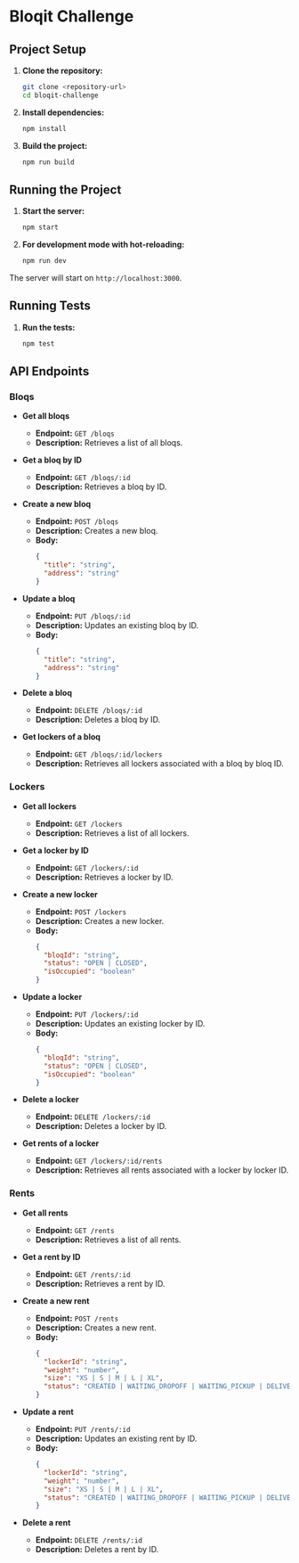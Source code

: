 # Bloqit Challenge

## Project Setup

1. **Clone the repository:**
   ```sh
   git clone <repository-url>
   cd bloqit-challenge
   ```

2. **Install dependencies:**
   ```sh
   npm install
   ```

3. **Build the project:**
   ```sh
   npm run build
   ```

## Running the Project

1. **Start the server:**
   ```sh
   npm start
   ```

2. **For development mode with hot-reloading:**
   ```sh
   npm run dev
   ```

The server will start on `http://localhost:3000`.

## Running Tests

1. **Run the tests:**
   ```sh
   npm test
   ```

## API Endpoints

### Bloqs

- **Get all bloqs**
  - **Endpoint:** `GET /bloqs`
  - **Description:** Retrieves a list of all bloqs.

- **Get a bloq by ID**
  - **Endpoint:** `GET /bloqs/:id`
  - **Description:** Retrieves a bloq by ID.

- **Create a new bloq**
  - **Endpoint:** `POST /bloqs`
  - **Description:** Creates a new bloq.
  - **Body:**
    ```json
    {
      "title": "string",
      "address": "string"
    }
    ```

- **Update a bloq**
  - **Endpoint:** `PUT /bloqs/:id`
  - **Description:** Updates an existing bloq by ID.
  - **Body:**
    ```json
    {
      "title": "string",
      "address": "string"
    }
    ```

- **Delete a bloq**
  - **Endpoint:** `DELETE /bloqs/:id`
  - **Description:** Deletes a bloq by ID.

- **Get lockers of a bloq**
  - **Endpoint:** `GET /bloqs/:id/lockers`
  - **Description:** Retrieves all lockers associated with a bloq by bloq ID.

### Lockers

- **Get all lockers**
  - **Endpoint:** `GET /lockers`
  - **Description:** Retrieves a list of all lockers.

- **Get a locker by ID**
  - **Endpoint:** `GET /lockers/:id`
  - **Description:** Retrieves a locker by ID.

- **Create a new locker**
  - **Endpoint:** `POST /lockers`
  - **Description:** Creates a new locker.
  - **Body:**
    ```json
    {
      "bloqId": "string",
      "status": "OPEN | CLOSED",
      "isOccupied": "boolean"
    }
    ```

- **Update a locker**
  - **Endpoint:** `PUT /lockers/:id`
  - **Description:** Updates an existing locker by ID.
  - **Body:**
    ```json
    {
      "bloqId": "string",
      "status": "OPEN | CLOSED",
      "isOccupied": "boolean"
    }
    ```

- **Delete a locker**
  - **Endpoint:** `DELETE /lockers/:id`
  - **Description:** Deletes a locker by ID.

- **Get rents of a locker**
  - **Endpoint:** `GET /lockers/:id/rents`
  - **Description:** Retrieves all rents associated with a locker by locker ID.

### Rents

- **Get all rents**
  - **Endpoint:** `GET /rents`
  - **Description:** Retrieves a list of all rents.

- **Get a rent by ID**
  - **Endpoint:** `GET /rents/:id`
  - **Description:** Retrieves a rent by ID.

- **Create a new rent**
  - **Endpoint:** `POST /rents`
  - **Description:** Creates a new rent.
  - **Body:**
    ```json
    {
      "lockerId": "string",
      "weight": "number",
      "size": "XS | S | M | L | XL",
      "status": "CREATED | WAITING_DROPOFF | WAITING_PICKUP | DELIVERED"
    }
    ```

- **Update a rent**
  - **Endpoint:** `PUT /rents/:id`
  - **Description:** Updates an existing rent by ID.
  - **Body:**
    ```json
    {
      "lockerId": "string",
      "weight": "number",
      "size": "XS | S | M | L | XL",
      "status": "CREATED | WAITING_DROPOFF | WAITING_PICKUP | DELIVERED"
    }
    ```

- **Delete a rent**
  - **Endpoint:** `DELETE /rents/:id`
  - **Description:** Deletes a rent by ID.
